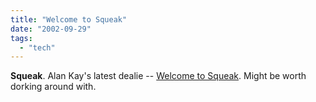 ```yaml
---
title: "Welcome to Squeak"
date: "2002-09-29"
tags: 
  - "tech"
---
```


**Squeak**. Alan Kay's latest dealie -- [Welcome to Squeak](http://www.squeak.org/). Might be worth dorking around with.
